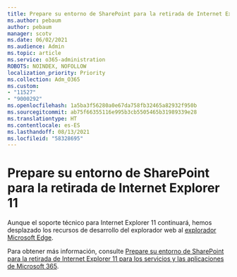 ```yaml
---
title: Prepare su entorno de SharePoint para la retirada de Internet Explorer 11
ms.author: pebaum
author: pebaum
manager: scotv
ms.date: 06/02/2021
ms.audience: Admin
ms.topic: article
ms.service: o365-administration
ROBOTS: NOINDEX, NOFOLLOW
localization_priority: Priority
ms.collection: Adm_O365
ms.custom:
- "11527"
- "9000292"
ms.openlocfilehash: 1a5ba3f56280a0e67da758fb32465a82932f950b
ms.sourcegitcommit: ab75f66355116e995b3cb5505465b31989339e28
ms.translationtype: HT
ms.contentlocale: es-ES
ms.lasthandoff: 08/13/2021
ms.locfileid: "58328695"
---
```

# <a name="prepare-your-sharepoint-environment-for-the-retirement-of-internet-explorer-11"></a>Prepare su entorno de SharePoint para la retirada de Internet Explorer 11

Aunque el soporte técnico para Internet Explorer 11 continuará, hemos desplazado los recursos de desarrollo del explorador web al [explorador Microsoft Edge](https://www.microsoft.com/edge/business). 

Para obtener más información, consulte [Prepare su entorno de SharePoint para la retirada de Internet Explorer 11 para los servicios y las aplicaciones de Microsoft 365](https://docs.microsoft.com/sharepoint/prepare-ie11).

